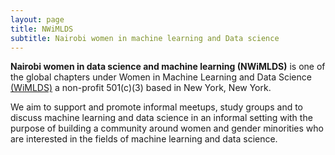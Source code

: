 ```yaml
---
layout: page
title: NWiMLDS
subtitle: Nairobi women in machine learning and Data science
---
```


**Nairobi women in data science and machine learning (NWiMLDS)** is one of the global chapters under Women in Machine Learning and Data Science [(WiMLDS)](http://wimlds.org/) a non-profit 501(c)(3) based in New York, New York.

We aim to support and promote informal meetups, study groups and to discuss machine learning and data science in an informal setting with the purpose of building a community around women and gender minorities who are interested in the fields of machine learning and data science.